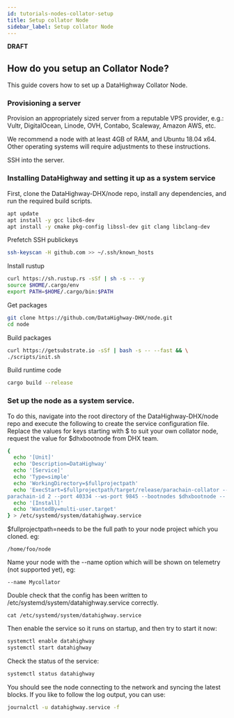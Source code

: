 ```yaml
---
id: tutorials-nodes-collator-setup
title: Setup collator Node
sidebar_label: Setup collator Node
---
```


**DRAFT**

## How do you setup an Collator Node?

This guide covers how to set up a DataHighway Collator Node.


### Provisioning a server

Provision an appropriately sized server from a reputable VPS provider, e.g.: Vultr, DigitalOcean, Linode, OVH, Contabo, Scaleway, Amazon AWS, etc.

We recommend a node with at least 4GB of RAM, and Ubuntu 18.04 x64. Other operating systems will require adjustments to these instructions.

SSH into the server.

### Installing DataHighway and setting it up as a system service

First, clone the DataHighway-DHX/node repo, install any dependencies, and run the required build scripts.

```bash
apt update
apt install -y gcc libc6-dev
apt install -y cmake pkg-config libssl-dev git clang libclang-dev
```

Prefetch SSH publickeys

```bash
ssh-keyscan -H github.com >> ~/.ssh/known_hosts
```

Install rustup

```bash
curl https://sh.rustup.rs -sSf | sh -s -- -y
source $HOME/.cargo/env
export PATH=$HOME/.cargo/bin:$PATH
```

Get packages

```bash
git clone https://github.com/DataHighway-DHX/node.git
cd node
```

Build packages

```bash
curl https://getsubstrate.io -sSf | bash -s -- --fast && \
./scripts/init.sh
```

Build runtime code

```bash
cargo build --release
```


### Set up the node as a system service. 
To do this, navigate into the root directory of the DataHighway-DHX/node repo and execute the following to create the service configuration file.
Replace the values for keys starting with $ to suit your own collator node, request the value for $dhxbootnode from DHX team.

```bash
{
  echo '[Unit]'
  echo 'Description=DataHighway'
  echo '[Service]'
  echo 'Type=simple'
  echo 'WorkingDirectory=$fullprojectpath'
  echo 'ExecStart=$fullprojectpath/target/release/parachain-collator --collator --name $nameofyournode -
parachain-id 2 --port 40334 --ws-port 9845 --bootnodes $dhxbootnode -- --chain rococo --port 30333 --ws-port 9978 --bootnodes $dhxbootnode'
  echo '[Install]'
  echo 'WantedBy=multi-user.target'
} > /etc/systemd/system/datahighway.service
```

$fullprojectpath=needs to be the full path to your node project which you cloned. eg:
```
/home/foo/node
```

Name your node with the --name option which will be shown on telemetry (not supported yet), eg:
```
--name Mycollator
```

Double check that the config has been written to /etc/systemd/system/datahighway.service correctly.
```
cat /etc/systemd/system/datahighway.service
```

Then enable the service so it runs on startup, and then try to start it now:

```bash
systemctl enable datahighway
systemctl start datahighway
```

Check the status of the service:

```bash
systemctl status datahighway
```

You should see the node connecting to the network and syncing the latest blocks. If you like to follow the log output, you can use:

```bash
journalctl -u datahighway.service -f
```